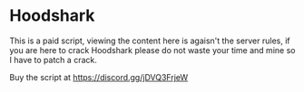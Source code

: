 # Hoodshark

This is a paid script, viewing the content here is agaisn't the server rules, if you are here to crack Hoodshark please do not waste your time and mine so I have to patch a crack.

Buy the script at https://discord.gg/jDVQ3FrjeW
